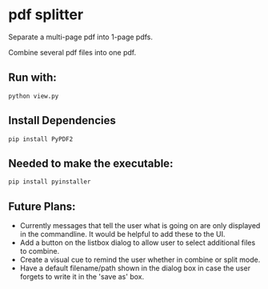 # pdf splitter
Separate a multi-page pdf into 1-page pdfs.

Combine several pdf files into one pdf.

## Run with:
`python view.py`

## Install Dependencies
`pip install PyPDF2`

## Needed to make the executable:
`pip install pyinstaller` 

## Future Plans:
* Currently messages that tell the user what is going on are only displayed in the commandline. It would be helpful to add these to the UI.
* Add a button on the listbox dialog to allow user to select additional files to combine. 
* Create a visual cue to remind the user whether in combine or split mode.
* Have a default filename/path shown in the dialog box in case the user forgets to write it in the 'save as' box.
